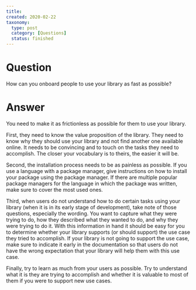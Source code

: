 ```yaml
---
title:
created: 2020-02-22
taxonomy:
  type: post
  category: [Questions]
  status: finished
---
```


# Question
How can you onboard people to use your library as fast as possible?

# Answer
You need to make it as frictionless as possible for them to use your library.

First, they need to know the value proposition of the library. They need to know why they should use your library and not find another one available online. It needs to be convincing and to touch on the tasks they need to accomplish. The closer your vocabulary is to theirs, the easier it will be.

Second, the installation process needs to be as painless as possible. If you use a language with a package manager, give instructions on how to install your package using the package manager. If there are multiple popular package managers for the language in which the package was written, make sure to cover the most used ones.

Third, when users do not understand how to do certain tasks using your library (when it is in its early stage of development), take note of those questions, especially the wording. You want to capture what they were trying to do, how they described what they wanted to do, and why they were trying to do it. With this information in hand it should be easy for you to determine whether your library supports (or should support) the use case they tried to accomplish. If your library is not going to support the use case, make sure to indicate it early in the documentation so that users do not have the wrong expectation that your library will help them with this use case.

Finally, try to learn as much from your users as possible. Try to understand what it is they are trying to accomplish and whether it is valuable to most of them if you were to support new use cases.
